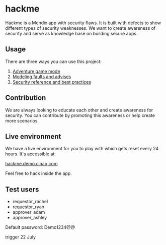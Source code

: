 # hackme

Hackme is a Mendix app with security flaws. It is built with defects to show different types of security weaknesses. We want to create awareness of security and serve as knowledge base on building secure apps.

## Usage

There are three ways you can use this project:

1. [Adventure game mode](hackme-game)
2. [Modeling faults and advises](hackme-solutions)
3. [Security reference and best practices](hackme-reference)

## Contribution

We are always looking to educate each other and create awareness for security. You can contribute by promoting this awareness or help create more scenarios.

## Live environment

We have a live environment for you to play with which gets reset every 24 hours. It's accessible at:

[hackme.demo.cinaq.com](https://hackme.demo.cinaq.com)

Feel free to hack inside the app.

## Test users

- requestor_rachel
- requestor_ryan
- approver_adam
- approver_ashley


Default password: Demo1234@@

trigger 22 July

